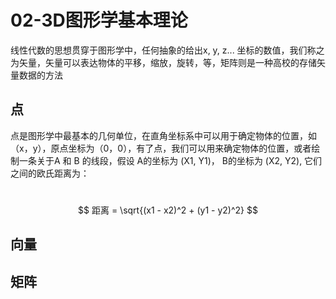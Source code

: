 # 02-3D图形学基本理论

线性代数的思想贯穿于图形学中，任何抽象的给出x, y, z... 坐标的数值，我们称之为矢量，矢量可以表达物体的平移，缩放，旋转，等，矩阵则是一种高校的存储矢量数据的方法

## 点

​	点是图形学中最基本的几何单位，在直角坐标系中可以用于确定物体的位置，如（x，y），原点坐标为（0，0），有了点，我们可以用来确定物体的位置，或者绘制一条关于A 和 B 的线段，假设 A的坐标为 (X1, Y1)， B的坐标为 (X2, Y2), 它们之间的欧氏距离为：

​	
$$
距离 = \sqrt{(x1 - x2)^2 + (y1 - y2)^2}
$$


## 向量

## 矩阵

